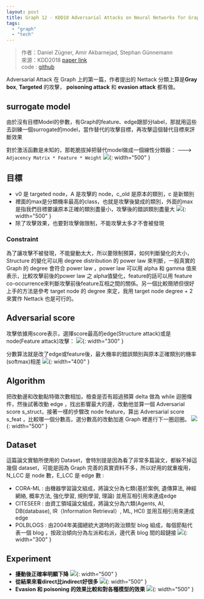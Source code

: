 ```yaml
---
layout: post
title: Graph 12 - KDD18 Adversarial Attacks on Neural Networks for Graph Data
tags: 
  - "graph" 
  - "tech"
---
```


> 作者：Daniel Zügner, Amir Akbarnejad, Stephan Günnemann  
> 來源：KDD2018 [paper link](https://arxiv.org/abs/1805.07984)  
> code : [github](https://github.com/danielzuegner/nettack)  

Adversarial Attack 在 Graph 上的第一篇，作者提出的 Nettack 分類上算是**Gray box**, **Targeted** 的攻擊， **poisoning attack** 和 **evasion attack** 都有做。

## surrogate model
由於沒有目標Model的參數，有Graph的feature、edge跟部分label，那就用這些去訓練一個surrogate的model，當作替代的攻擊目標，再攻擊這個替代目標來評斷效果

對於激活函數是未知的，那乾脆拔掉把替代model做成一個線性分類器：
---> `Adjacency Matrix * Feature * Weight`
![](https://i.imgur.com/xlemAZ9.png){: width="500" }

## 目標
- v0 是 targeted node，A 是攻擊的 node，c_old 是原本的類別，c 是新類別
- 裡面的max是分類機率最高的class，也就是攻擊後變成的類別，外面的max是指我們目標要讓原本正確的類別盡量小，攻擊後的錯誤類別盡量大
![](https://i.imgur.com/3gNLnFY.png){: width="500" }
- 除了攻擊效果，也要對攻擊做限制，不能攻擊太多才不會被發現

### Constraint
為了讓攻擊不被發現，不能變動太大，所以要限制預算，如何判斷變化的大小，Structure 的變化可以用 degree distribution 的 power law 來判斷，一般真實的 Graph 的 degree 會符合 power law ，power law 可以用 alpha 和 gamma 值來表示，比較攻擊前後的power law 之 alpha值變化，feature的話可以用 feature co-occurrence來判斷攻擊前後feature互相之間的關係。另一個比較簡陋但很好上手的方法是參考 target node 的 degree 來定，我用 target node degree + 2 來實作 Nettack 也是可行的。

## Adversarial score
攻擊依據用score表示，選擇score最高的edge(Structure attack)或是node(Feature attack)攻擊：
![](https://i.imgur.com/aQqXpAO.png){: width="300" }

分數算法就是改了edge或feature後，最大機率的錯誤類別與原本正確類別的機率(softmax)相差
![](https://i.imgur.com/Pic803L.png){: width="400" }

## Algorithm
把改動邊和改動點特徵次數相加，檢查是否有超過預算 delta 做為 while 迴圈條件，然後試著改動 edge ，找出影響最大的邊，改動他並算一個 Adversarial score s_struct，接著一樣的步驟改 node feature，算出 Adversarial score s_feat ，比較哪一個分數高，選分數高的改動加進 Graph 裡進行下一圈迴圈。
![](https://i.imgur.com/zx2vwm3.png){: width="500" }

## Dataset
這篇論文實驗所使用的 Dataset，會特別提是因為看了非常多篇論文，都躲不掉這幾個 dataset，可能是因為 Graph 完善的真實資料不多，所以好用的就重複用，N_LCC 是 node 數，E_LCC 是 edge 數 : 
- CORA-ML : 由機器學習論文組成，將論文分為七類(基於案例, 遺傳算法, 神經網絡, 概率方法, 強化學習, 規則學習, 理論) 並用互相引用來連成edge
- CITESEER : 由資工領域論文組成，將論文分為六類(Agents, AI, DB(database), IR（Information Retrieval）, ML, HCI) 並用互相引用來連成edge
- POLBLOGS : 由2004年美國總統大選時的政治類型 blog 組成，每個節點代表一個 blog ，按政治傾向分為左派和右派，邊代表 blog 間的超鏈接
![](https://i.imgur.com/6xnZ5LQ.png){: width="300" }


## Experiment
- **擾動後正確率明顯下降**
![](https://i.imgur.com/wavVSnK.png){: width="500" }
- **從結果來看direct比indirect好很多**
![](https://i.imgur.com/jQgvCad.png){: width="500" }
- **Evasion 和 poisoning 的效果比較和對各種模型的效果**
![](https://i.imgur.com/T36jo5D.png){: width="500" }



